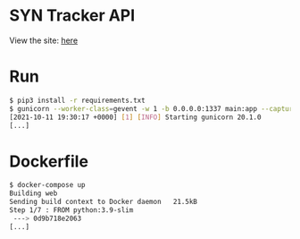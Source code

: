 # SYN Tracker API

View the site: [here](https://synapse.dorime.org)

# Run

```sh
$ pip3 install -r requirements.txt
$ gunicorn --worker-class=gevent -w 1 -b 0.0.0.0:1337 main:app --capture-output
[2021-10-11 19:30:17 +0000] [1] [INFO] Starting gunicorn 20.1.0
[...]
```

# Dockerfile

```sh
$ docker-compose up
Building web
Sending build context to Docker daemon   21.5kB
Step 1/7 : FROM python:3.9-slim
 ---> 0d9b718e2063
[...]
```
